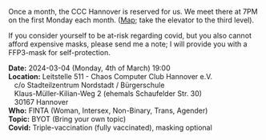 Once a month, the CCC Hannover is reserved for us. We meet there at 7PM on the first Monday each month.
([Map](https://www.openstreetmap.org/way/28166185#map=19/52.38811/9.71793); take the elevator to the third level).

If you consider yourself to be at-risk regarding covid, but you also cannot afford expensive masks,
please send me a note; I will provide you with a FFP3-mask for self-protection. 

<div class="box" markdown="1">
<strong>Date:</strong> 2024-03-04 (Monday, 4th of March) 19:00 
<br><strong>Location:</strong> Leitstelle 511 - Chaos Computer Club Hannover e.V.
    <br>&nbsp;&nbsp; c/o Stadteilzentrum Nordstadt / Bürgerschule
    <br>&nbsp;&nbsp; Klaus-Müller-Kilian-Weg 2 (ehemals Schaufelder Str. 30)
    <br>&nbsp;&nbsp; 30167 Hannover 
<br><strong>Who:</strong>  FINTA (Woman, Intersex, Non-Binary, Trans, Agender)
<br><strong>Topic:</strong> BYOT (Bring your own topic)
<br><strong>Covid:</strong> Triple-vaccination (fully vaccinated), masking optional 
</div>
